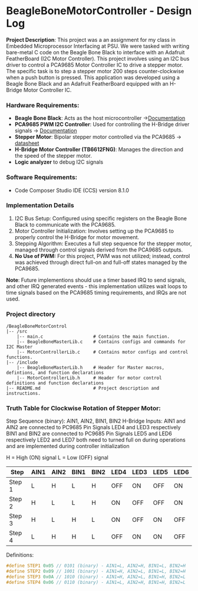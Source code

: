 # BeagleBoneMotorController - Design Log

**Project Description**: This project was a an assignment for my class in Embedded Microprocessor Interfacing at PSU. We were tasked with writing bare-metal C code on the Beagle Bone Black to interface with an Adafruit FeatherBoard (I2C Motor Controller). This project involves using an I2C bus driver to control a PCA9685 Motor Controller IC to drive a stepper motor. The specific task is to step a stepper motor 200 steps counter-clockwise when a push button is pressed. This application was developed using a Beagle Bone Black and an Adafruit FeatherBoard equipped with an H-Bridge Motor Controller IC. 

### Hardware Requirements: 

- **Beagle Bone Black**: Acts as the host microcontroller ->[Documentation](https://docs.beagleboard.org/latest/boards/beaglebone/black/ch07.html)  
- **PCA9685 PWM I2C Controller**: Used for controlling the H-Bridge driver signals -> [Documentation](https://www.adafruit.com/product/2927)
- **Stepper Motor**: Bipolar stepper motor controlled via the PCA9685 -> [datasheet](https://cdn-shop.adafruit.com/product-files/324/C140-A+datasheet.jpg)
- **H-Bridge Motor Controller (TB6612FNG)**: Manages the direction and the speed of the stepper motor.
- **Logic analyzer** to debug I2C signals


### Software Requirements: 
- Code Composer Studio IDE (CCS) version 8.1.0 

### Implementation Details
1. I2C Bus Setup: Configured using specific registers on the Beagle Bone Black to communicate with the PCA9685.
2. Motor Controller Initialization: Involves setting up the PCA9685 to properly control the H-Bridge for motor movement.
3. Stepping Algorithm: Executes a full step sequence for the stepper motor, managed through control signals derived from the PCA9685 outputs.
4. **No Use of PWM:** For this project, PWM was not utilized; instead, control was achieved through direct full-on and full-off states managed by the PCA9685.

**Note**: Future implementions should use a timer based IRQ to send signals, and other IRQ generated events - this implementation utilizes wait loops to time signals based on the PCA9685 timing requirements, and IRQs are not used. 

### Project directory
```
/BeagleBoneMotorControl
|-- /src
    |-- main.c                   # Contains the main function.
    |-- BeagleBoneMasterLib.c    # Contains configs and commands for I2C Master
    |-- MotorControllerLib.c     # Contains motor configs and control functions.
|-- /include
    |-- BeagleBoneMasterLib.h    # Header for Master macros, defintions, and function declarations
    |-- MotorControllerLib.h     # Header for motor control definitions and function declarations
|-- README.md                    # Project description and instructions.
```


### Truth Table for Clockwise Rotation of Stepper Motor:

Step Sequence (binary): AIN1, AIN2, BIN1, BIN2
H-Bridge Inputs:
AIN1 and AIN2 are connected to PC9685 Pin Signals LED4 and LED3 respectively
BIN1 and BIN2 are connected to PC9685 Pin Signals LED5 and LED6 respectively
LED2 and LED7 both need to turned full on during operations and are implemented 
during controller initialization


H = High (ON) signal
L = Low (OFF) signal
 
| Step   | AIN1 | AIN2 | BIN1 | BIN2 | LED4 | LED3 | LED5 | LED6 |
|--------|------|------|------|------|------|------|------|------|
| Step 1 |  L   |  H   |  L   |  H   | OFF  | ON   | OFF  | ON   |
| Step 2 |  H   |  L   |  L   |  H   | ON   | OFF  | OFF  | ON   |
| Step 3 |  H   |  L   |  H   |  L   | ON   | OFF  | ON   | OFF  |
| Step 4 |  L   |  H   |  H   |  L   | OFF  | ON   | ON   | OFF  |

Definitions:  
```C
#define STEP1 0x05 // 0101 (binary) - AIN1=L, AIN2=H, BIN1=L, BIN2=H  
#define STEP2 0x09 // 1001 (binary) - AIN1=H, AIN2=L, BIN1=L, BIN2=H  
#define STEP3 0x0A // 1010 (binary) - AIN1=H, AIN2=L, BIN1=H, BIN2=L  
#define STEP4 0x06 // 0110 (binary) - AIN1=L, AIN2=H, BIN1=H, BIN2=L  
```

